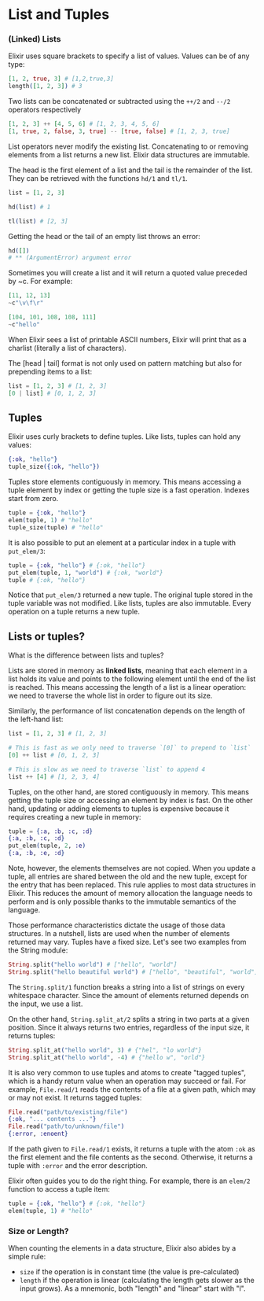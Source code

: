 # List and Tuples

### (Linked) Lists

Elixir uses square brackets to specify a list of values. Values can be of any type:

```elixir
[1, 2, true, 3] # [1,2,true,3]
length([1, 2, 3]) # 3
```

Two lists can be concatenated or subtracted using the `++/2` and `--/2` operators respectively

```elixir
[1, 2, 3] ++ [4, 5, 6] # [1, 2, 3, 4, 5, 6]
[1, true, 2, false, 3, true] -- [true, false] # [1, 2, 3, true]
```

List operators never modify the existing list. Concatenating to or removing elements from a list returns a new list. Elixir data structures are immutable.

The head is the first element of a list and the tail is the remainder of the list. They can be retrieved with the functions `hd/1` and `tl/1`.

```elixir
list = [1, 2, 3]

hd(list) # 1

tl(list) # [2, 3]
```

Getting the head or the tail of an empty list throws an error:

```elixir
hd([])
# ** (ArgumentError) argument error
```

Sometimes you will create a list and it will return a quoted value preceded by ~c. For example:

```elixir
[11, 12, 13]
~c"\v\f\r"

[104, 101, 108, 108, 111]
~c"hello"
```

When Elixir sees a list of printable ASCII numbers, Elixir will print that as a charlist (literally a list of characters).

The [head | tail] format is not only used on pattern matching but also for prepending items to a list:

```elixir
list = [1, 2, 3] # [1, 2, 3]
[0 | list] # [0, 1, 2, 3]
```

## Tuples

Elixir uses curly brackets to define tuples. Like lists, tuples can hold any values:

```elixir
{:ok, "hello"}
tuple_size({:ok, "hello"})
```

Tuples store elements contiguously in memory. This means accessing a tuple element by index or getting the tuple size is a fast operation. Indexes start from zero.

```elixir
tuple = {:ok, "hello"}
elem(tuple, 1) # "hello"
tuple_size(tuple) # "hello"
```

It is also possible to put an element at a particular index in a tuple with `put_elem/3`:

```elixir
tuple = {:ok, "hello"} # {:ok, "hello"}
put_elem(tuple, 1, "world") # {:ok, "world"}
tuple # {:ok, "hello"}
```

Notice that `put_elem/3` returned a new tuple. The original tuple stored in the tuple variable was not modified. Like lists, tuples are also immutable. Every operation on a tuple returns a new tuple.

## Lists or tuples?

What is the difference between lists and tuples?

Lists are stored in memory as **linked lists**, meaning that each element in a list holds its value and points to the following element until the end of the list is reached. This means accessing the length of a list is a linear operation: we need to traverse the whole list in order to figure out its size.

Similarly, the performance of list concatenation depends on the length of the left-hand list:

```elixir
list = [1, 2, 3] # [1, 2, 3]

# This is fast as we only need to traverse `[0]` to prepend to `list`
[0] ++ list # [0, 1, 2, 3]

# This is slow as we need to traverse `list` to append 4
list ++ [4] # [1, 2, 3, 4]
```

Tuples, on the other hand, are stored contiguously in memory. This means getting the tuple size or accessing an element by index is fast. On the other hand, updating or adding elements to tuples is expensive because it requires creating a new tuple in memory:

```elixir
tuple = {:a, :b, :c, :d}
{:a, :b, :c, :d}
put_elem(tuple, 2, :e)
{:a, :b, :e, :d}
```

Note, however, the elements themselves are not copied. When you update a tuple, all entries are shared between the old and the new tuple, except for the entry that has been replaced. This rule applies to most data structures in Elixir. This reduces the amount of memory allocation the language needs to perform and is only possible thanks to the immutable semantics of the language.

Those performance characteristics dictate the usage of those data structures. In a nutshell, lists are used when the number of elements returned may vary. Tuples have a fixed size. Let's see two examples from the String module:

```elixir
String.split("hello world") # ["hello", "world"]
String.split("hello beautiful world") # ["hello", "beautiful", "world"]
```

The `String.split/1` function breaks a string into a list of strings on every whitespace character. Since the amount of elements returned depends on the input, we use a list.

On the other hand, `String.split_at/2` splits a string in two parts at a given position. Since it always returns two entries, regardless of the input size, it returns tuples:

```elixir
String.split_at("hello world", 3) # {"hel", "lo world"}
String.split_at("hello world", -4) # {"hello w", "orld"}
```

It is also very common to use tuples and atoms to create "tagged tuples", which is a handy return value when an operation may succeed or fail. For example, `File.read/1` reads the contents of a file at a given path, which may or may not exist. It returns tagged tuples:

```elixir
File.read("path/to/existing/file")
{:ok, "... contents ..."}
File.read("path/to/unknown/file")
{:error, :enoent}
```

If the path given to `File.read/1` exists, it returns a tuple with the atom `:ok` as the first element and the file contents as the second. Otherwise, it returns a tuple with `:error` and the error description.

Elixir often guides you to do the right thing. For example, there is an `elem/2` function to access a tuple item:

```elixir
tuple = {:ok, "hello"} # {:ok, "hello"}
elem(tuple, 1) # "hello"
```

### Size or Length?

When counting the elements in a data structure, Elixir also abides by a simple rule:

- `size` if the operation is in constant time (the value is pre-calculated)
- `length` if the operation is linear (calculating the length gets slower as the input grows). As a mnemonic, both "length" and "linear" start with "l".
